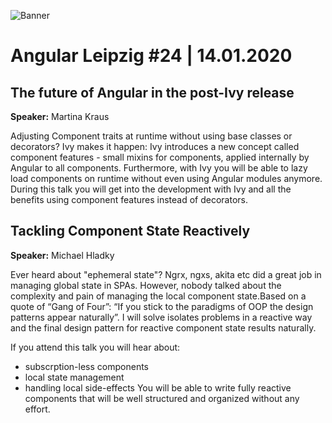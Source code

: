 ![Banner](2020-01-14-martinakraus-postivy.png)

# Angular Leipzig #24 | 14.01.2020

## The future of Angular in the post-Ivy release

**Speaker:** Martina Kraus

Adjusting Component traits at runtime without using base classes or decorators? Ivy makes it happen: Ivy introduces a new concept called component features - small mixins for components, applied internally by Angular to all components. Furthermore, with Ivy you will be able to lazy load components on runtime without even using Angular modules anymore. During this talk you will get into the development with Ivy and all the benefits using component features instead of decorators.


## Tackling Component State Reactively

**Speaker:** Michael Hladky

Ever heard about "ephemeral state"?
Ngrx, ngxs, akita etc did a great job in managing global state in SPAs.
However, nobody talked about the complexity and pain of managing the local component state.Based on a quote of “Gang of Four”:
“If you stick to the paradigms of OOP the design patterns appear naturally”. I will solve isolates problems in a reactive way and the final design pattern for reactive component state results naturally.

If you attend this talk you will hear about:
- subscrption-less components
- local state management
- handling local side-effects
You will be able to write fully reactive components that will be well structured and organized without any effort.